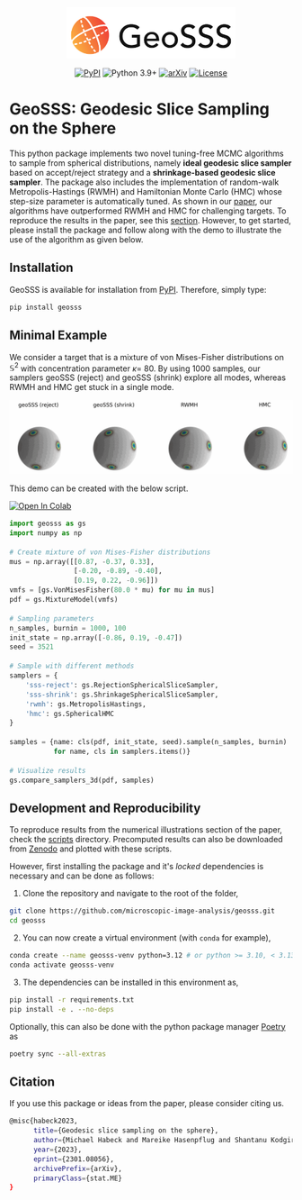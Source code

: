 <p align="center">
<img src="https://raw.githubusercontent.com/microscopic-image-analysis/geosss/927ff8c8187b88a1a72725c4e450ae0f0523431b/assets/logo.svg" width="300">
</p>

<div align="center">

  [![PyPI](https://img.shields.io/pypi/v/geosss)](https://pypi.org/project/geosss/)
  ![Python 3.9+](https://img.shields.io/badge/python-3.9+-green.svg)
  [![arXiv](https://img.shields.io/badge/DOI-10.1038%2Fs41586--020--2649--2-blue)](
  https://doi.org/10.48550/arXiv.2301.08056)
  [![License](https://img.shields.io/badge/License-BSD_3--Clause-purple.svg)](https://opensource.org/licenses/BSD-3-Clause)

</div>

# GeoSSS: Geodesic Slice Sampling on the Sphere

This python package implements two novel tuning-free MCMC algorithms to sample from spherical distributions, namely **ideal geodesic slice sampler** based on accept/reject strategy and a **shrinkage-based geodesic slice sampler**. The package also includes the implementation of random-walk Metropolis-Hastings (RWMH) and Hamiltonian Monte Carlo (HMC) whose step-size parameter is automatically tuned. As shown in our [paper](https://doi.org/10.48550/arXiv.2301.08056), our algorithms have outperformed RWMH and HMC for challenging targets. To reproduce the results in the paper, see this [section](#development-and-reproducibility). However, to get started, please install the package and follow along with the demo to illustrate the use of the algorithm as given below. 


## Installation

GeoSSS is available for installation from [PyPI](https://pypi.org/project/geosss/). Therefore, simply type:

```bash
pip install geosss
```

## Minimal Example

We consider a target that is a mixture of von Mises-Fisher distributions on $\mathbb{S}^2$ with concentration parameter $\kappa=$ 80. By using 1000 samples, our samplers geoSSS (reject) and geoSSS (shrink) explore all modes, whereas RWMH and HMC get stuck in a single mode. 

<p align="center">
<img src="https://github.com/microscopic-image-analysis/geosss/blob/1ed528f2b708cfc8b88bd78bd8f210e6a0d6372a/assets/animation_vMF.gif" width="1000">
</p>

This demo can be created with the below script.

[![Open In Colab](https://colab.research.google.com/assets/colab-badge.svg)](https://colab.research.google.com/github/microscopic-image-analysis/geosss/blob/main/scripts/demo.ipynb)
```python
import geosss as gs
import numpy as np

# Create mixture of von Mises-Fisher distributions
mus = np.array([[0.87, -0.37, 0.33],
                [-0.20, -0.89, -0.40],
                [0.19, 0.22, -0.96]])
vmfs = [gs.VonMisesFisher(80.0 * mu) for mu in mus]
pdf = gs.MixtureModel(vmfs)

# Sampling parameters
n_samples, burnin = 1000, 100
init_state = np.array([-0.86, 0.19, -0.47])
seed = 3521

# Sample with different methods
samplers = {
    'sss-reject': gs.RejectionSphericalSliceSampler,
    'sss-shrink': gs.ShrinkageSphericalSliceSampler,
    'rwmh': gs.MetropolisHastings,                   
    'hmc': gs.SphericalHMC
}

samples = {name: cls(pdf, init_state, seed).sample(n_samples, burnin) 
           for name, cls in samplers.items()}

# Visualize results
gs.compare_samplers_3d(pdf, samples)
```

## Development and Reproducibility

To reproduce results from the numerical illustrations section of the paper, check the [scripts](scripts/) directory. Precomputed results can also be downloaded from [Zenodo](https://doi.org/10.5281/zenodo.8287302) and plotted with these scripts.

However, first installing the package and it's *locked* dependencies is necessary and can be done as follows:

1. Clone the repository and navigate to the root of the folder,

```bash
git clone https://github.com/microscopic-image-analysis/geosss.git
cd geosss
```

2. You can now create a virtual environment (with `conda` for example),

```bash
conda create --name geosss-venv python=3.12 # or python >= 3.10, < 3.13
conda activate geosss-venv
```

3. The dependencies can be installed in this environment as,
```bash
pip install -r requirements.txt
pip install -e . --no-deps
```

Optionally, this can also be done with the python package manager [Poetry](https://python-poetry.org/docs/#installing-with-the-official-installer) as

```bash
poetry sync --all-extras
```

## Citation

If you use this package or ideas from the paper, please consider citing us.
```bash
@misc{habeck2023,
      title={Geodesic slice sampling on the sphere}, 
      author={Michael Habeck and Mareike Hasenpflug and Shantanu Kodgirwar and Daniel Rudolf},
      year={2023},
      eprint={2301.08056},
      archivePrefix={arXiv},
      primaryClass={stat.ME}
}
```

